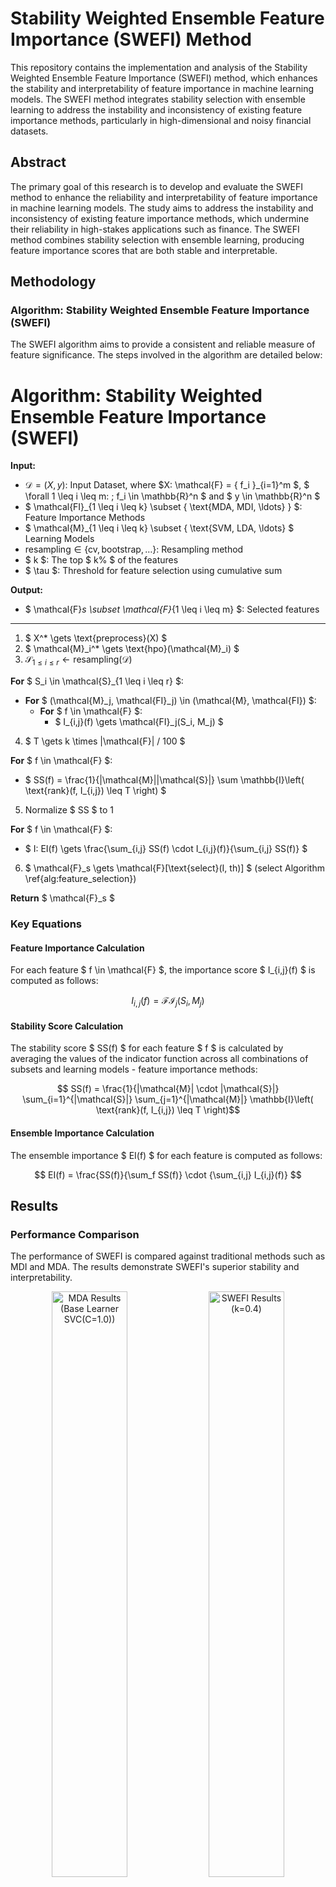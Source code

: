 # Stability Weighted Ensemble Feature Importance (SWEFI) Method

This repository contains the implementation and analysis of the Stability Weighted Ensemble Feature Importance (SWEFI) method, which enhances the stability and interpretability of feature importance in machine learning models. The SWEFI method integrates stability selection with ensemble learning to address the instability and inconsistency of existing feature importance methods, particularly in high-dimensional and noisy financial datasets.

## Abstract

The primary goal of this research is to develop and evaluate the SWEFI method to enhance the reliability and interpretability of feature importance in machine learning models. The study aims to address the instability and inconsistency of existing feature importance methods, which undermine their reliability in high-stakes applications such as finance. The SWEFI method combines stability selection with ensemble learning, producing feature importance scores that are both stable and interpretable.

## Methodology

### Algorithm: Stability Weighted Ensemble Feature Importance (SWEFI)

The SWEFI algorithm aims to provide a consistent and reliable measure of feature significance. The steps involved in the algorithm are detailed below:

# Algorithm: Stability Weighted Ensemble Feature Importance (SWEFI)

**Input:**
- $` \mathcal{D} = (X, y) `$: Input Dataset, where $X: \mathcal{F} = \{ f_i \}_{i=1}^m $, $ \forall 1 \leq i \leq m: \; f_i \in \mathbb{R}^n $ and $ y \in \mathbb{R}^n $
- $ \mathcal{FI}_{1 \leq i \leq k} \subset \{ \text{MDA, MDI, \ldots} \} $: Feature Importance Methods
- $ \mathcal{M}_{1 \leq i \leq k} \subset \{ \text{SVM, LDA, \ldots} $ Learning Models
- $\text{resampling} \in \{ \text{cv}, \text{bootstrap}, \ldots \}$: Resampling method
- $ k $: The top $ k\% $ of the features
- $ \tau $: Threshold for feature selection using cumulative sum

**Output:**
- $ \mathcal{F}_s \subset \mathcal{F}_{1 \leq i \leq m} $: Selected features

---

1. $ X^* \gets \text{preprocess}(X) $
2. $ \mathcal{M}_i^* \gets \text{hpo}(\mathcal{M}_i) $
3. $\mathcal{S}_{1 \leq i \leq r} \gets \text{resampling}(\mathcal{D})$

**For** $ S_i \in \mathcal{S}_{1 \leq i \leq r} $:
   - **For** $ (\mathcal{M}_j, \mathcal{FI}_j) \in (\mathcal{M}, \mathcal{FI}) $:
     - **For** $ f \in \mathcal{F} $:
       - $ I_{i,j}(f) \gets \mathcal{FI}_j(S_i, M_j) $

4. $ T \gets k \times |\mathcal{F}| / 100 $

**For** $ f \in \mathcal{F} $:
   - $ SS(f) = \frac{1}{|\mathcal{M}||\mathcal{S}|} \sum \mathbb{I}\left( \text{rank}(f, I_{i,j}) \leq T \right) $

5. Normalize $ SS $ to 1

**For** $ f \in \mathcal{F} $:
   - $ I: EI(f) \gets \frac{\sum_{i,j} SS(f) \cdot I_{i,j}(f)}{\sum_{i,j} SS(f)} $

6. $ \mathcal{F}_s \gets \mathcal{F}[\text{select}(I, th)] $ (select Algorithm \ref{alg:feature_selection})

**Return** $ \mathcal{F}_s $

### Key Equations

#### Feature Importance Calculation

For each feature $ f \in \mathcal{F} $, the importance score $ I_{i,j}(f) $ is computed as follows:

```math
    I_{i,j}(f) = \mathcal{FI}_j(S_i, M_j)  
```

#### Stability Score Calculation

The stability score $ SS(f) $ for each feature $ f $ is calculated by averaging the values of the indicator function across all combinations of subsets and learning models - feature importance methods:

```math
    SS(f) = \frac{1}{|\mathcal{M}| \cdot |\mathcal{S}|} \sum_{i=1}^{|\mathcal{S}|} \sum_{j=1}^{|\mathcal{M}|} \mathbb{I}\left( \text{rank}(f, I_{i,j}) \leq T \right)
```

#### Ensemble Importance Calculation

The ensemble importance $ EI(f) $ for each feature is computed as follows:

```math
    EI(f) = \frac{SS(f)}{\sum_f SS(f)} \cdot {\sum_{i,j} I_{i,j}(f)}    
```

## Results

### Performance Comparison

The performance of SWEFI is compared against traditional methods such as MDI and MDA. The results demonstrate SWEFI's superior stability and interpretability.

<p align="center">
  <img src="figs/mda_de_prado_failed.png" alt="MDA Results (Base Learner SVC(C=1.0))" width="49%" />
  <img src="figs/swefi_success.png" alt="SWEFI Results (k=0.4)" width="49%" />
</p>

<p align="center">
  <img src="figs/mda_deprado_dataset_vertical.png" alt="MDA Results (Base Learner Linear SVM(C=0.1))" width="49%" />
  <img src="figs/swefi_success_deprado_dataset_vertical.png" alt="SWEFI Results (k=0.5)" width="49%" />
</p>

### Algorithm Stability Comparison

SWEFI demonstrates greater stability compared to previous methods.

<p align="center">
  <img src="figs/swefi_iw_0.8106529403778192_pears_0.9332877466351484.png" alt="SWEFI Stability Measures" width="95%"/>
  <img src="figs/mda_SVC_iw_0.6395884280308605_pears_0.8766601336424852.png" alt="MDA Stability Measures" width="95%"/>
</p>

<p align="center">
  <img src="figs/linear_Perceptron_iw_0.4420026941955977_pears_0.7278272656537913.png" alt="Perceptron Stability Measures" width="95%"/>
  <img src="figs/mdi_RandomForestClassifier_iw_0.12787413519166096_pears_0.22566399584442384.png" alt="MDI Stability Measures" width="95%"/>
</p>

### Weighting Strategies

Comparison between different weighting strategies applied to the dataset shows the Power weighting strategy (with $ \alpha > 1 $) achieving a higher total sum of scores on the informative features.

<p align="center">
  <img src="figs/different_weight_category_total_fi.png" alt="Total Sum of Scores for Different Weighting Strategies" width="95%"/>
  <img src="figs/weighting_strategies_swefis.png" alt="Scores for Each Feature on Different Weighting Strategies" width="95%"/>
</p>